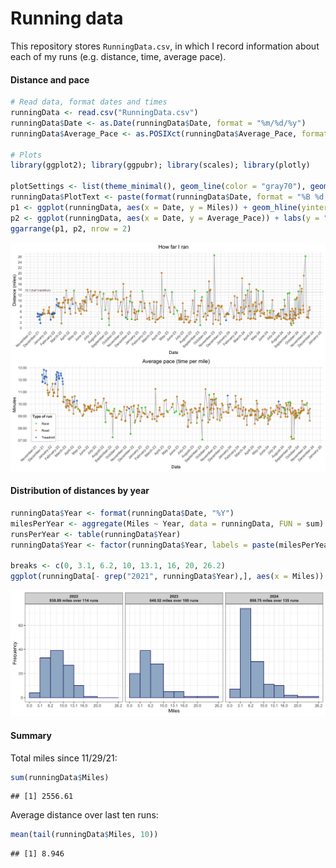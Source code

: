 Running data
================

This repository stores `RunningData.csv`, in which I record information
about each of my runs (e.g. distance, time, average pace).

#### Distance and pace

``` r
# Read data, format dates and times
runningData <- read.csv("RunningData.csv")
runningData$Date <- as.Date(runningData$Date, format = "%m/%d/%y")
runningData$Average_Pace <- as.POSIXct(runningData$Average_Pace, format = "%M:%S")

# Plots 
library(ggplot2); library(ggpubr); library(scales); library(plotly)

plotSettings <- list(theme_minimal(), geom_line(color = "gray70"), geom_point(aes(color = Treadmill_Road)), scale_color_manual(values = c(alpha("green3", 0.8), alpha("orange3", 0.8), alpha("dodgerblue3", 0.8))), theme(plot.title = element_text(hjust=0.5)), theme(legend.position = "none"), scale_x_date(date_breaks = "1 month", date_labels="%B-%y"), theme(axis.text.x=element_text(angle=45, vjust=1, hjust=1)))
runningData$PlotText <- paste(format(runningData$Date, format = "%B %d, %Y"), paste(runningData$Miles, "miles"), paste(format(runningData$Average_Pace, "%M:%S"), "pace"), sep = "\n")
p1 <- ggplot(runningData, aes(x = Date, y = Miles)) + geom_hline(yintercept = 13.1, linetype = "dotted", color = "mistyrose4") + geom_text(label = "13.1 (half marathon)", x = as.Date("2021-11-30"), y = 13.8, color = "mistyrose4", size = 2.5) + labs(y = "Distance (miles)", title = "How far I ran") + plotSettings + scale_y_continuous(breaks = seq(0, 30, 2))
p2 <- ggplot(runningData, aes(x = Date, y = Average_Pace)) + labs(y = "Minutes", title = "Average pace (time per mile)") + scale_y_datetime(breaks = date_breaks("1 mins"), date_labels = "%M:%S") + labs(color = "Type of run") + plotSettings +  theme(legend.position = c(0.05, 0.2), legend.background = element_rect(size = 0.1, linetype = "solid", color = "black"), legend.margin = margin(2, 3, 2, 3), legend.title = element_text(size = 9, face = "bold"), legend.text = element_text(size = 8)) + guides(color = guide_legend(override.aes = list(size = 1)))
ggarrange(p1, p2, nrow = 2)
```

![](Plots/README-Running-Plots-1.png)<!-- -->

#### Distribution of distances by year

``` r
runningData$Year <- format(runningData$Date, "%Y")
milesPerYear <- aggregate(Miles ~ Year, data = runningData, FUN = sum)
runsPerYear <- table(runningData$Year)
runningData$Year <- factor(runningData$Year, labels = paste(milesPerYear$Year, "\n", round(milesPerYear$Miles, 2), " miles over ", runsPerYear, " runs", sep = ""))

breaks <- c(0, 3.1, 6.2, 10, 13.1, 16, 20, 26.2)
ggplot(runningData[- grep("2021", runningData$Year),], aes(x = Miles)) + geom_histogram(color = "midnightblue", fill = "slategray3", breaks = breaks) + facet_grid(. ~ Year) + ylab("Frequency") + scale_x_continuous(breaks = breaks) + theme_bw() + theme(strip.text.x = element_text(face = "bold"))
```

![](Plots/README-Running-Plots-2-1.png)<!-- -->

#### Summary

Total miles since 11/29/21:

``` r
sum(runningData$Miles)
```

    ## [1] 2556.61

Average distance over last ten runs:

``` r
mean(tail(runningData$Miles, 10))
```

    ## [1] 8.946
